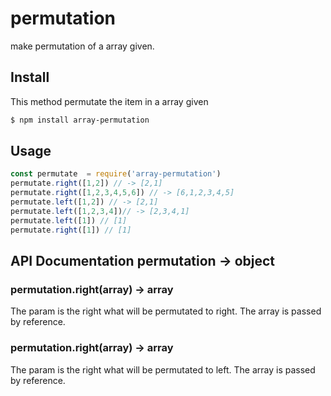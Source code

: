 # permutation
make permutation of a array given.
## Install
This method permutate the item in a array given
```bash
$ npm install array-permutation
```

## Usage

```js
const permutate  = require('array-permutation')
permutate.right([1,2]) // -> [2,1]
permutate.right([1,2,3,4,5,6]) // -> [6,1,2,3,4,5]  
permutate.left([1,2]) // -> [2,1]
permutate.left([1,2,3,4])// -> [2,3,4,1]
permutate.left([1]) // [1]
permutate.right([1]) // [1] 
```
## API Documentation permutation -> object
### permutation.right(array) -> array
The param is the right what will be permutated to right. The array is passed by reference.
### permutation.right(array) -> array
The param is the right what will be permutated to left. The array is passed by reference.
